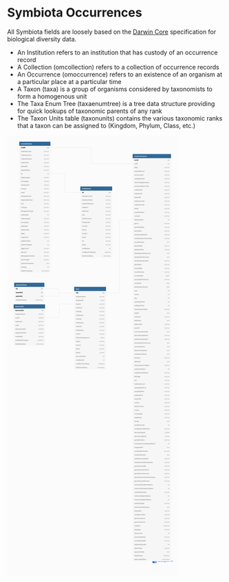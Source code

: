 # Symbiota Occurrences
All Symbiota fields are loosely based on the [Darwin Core](https://dwc.tdwg.org/terms/)
specification for biological diversity data.

- An Institution refers to an institution that has custody of an 
  occurrence record
- A Collection (omcollection) refers to a collection of occurrence 
  records
- An Occurrence (omoccurrence) refers to an existence of an organism 
  at a particular place at a particular time
- A Taxon (taxa) is a group of organisms considered by taxonomists 
  to form a homogenous unit
- The Taxa Enum Tree (taxaenumtree) is a tree data structure providing 
  for quick lookups of taxonomic parents of any rank
- The Taxon Units table (taxonunits) contains the various taxonomic ranks that a 
  taxon can be assigned to (Kingdom, Phylum, Class, etc.)

![ER Diagram](./SymbiotaOccurrences.png)
